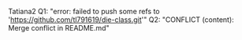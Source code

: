 Tatiana2
Q1: "error: failed to push some refs to 'https://github.com/tl791619/die-class.git'"
Q2: "CONFLICT (content): Merge conflict in README.md"
